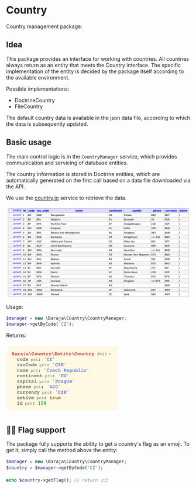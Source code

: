 Country
=======

Country management package.

Idea
----

This package provides an interface for working with countries. All countries always return as an entity that meets the Country interface. The specific implementation of the entity is decided by the package itself according to the available environment.

Possible implementations:

- DoctrineCountry
- FileCountry

The default country data is available in the json data file, according to which the data is subsequently updated.

Basic usage
-----------

The main control logic is in the `CountryManager` service, which provides communication and servicing of database entities.

The country information is stored in Doctrine entities, which are automatically generated on the first call based on a data file downloaded via the API.

We use the [country.io](http://country.io/data/) service to retrieve the data.

![Country table](doc/table.png)

Usage:

```php
$manager = new \Baraja\Country\CountryManager;
$manager->getByCode('CZ');
```

Returns:

![Country entity](doc/entity.png)

🏳️‍🌈 Flag support
----------------

The package fully supports the ability to get a country's flag as an emoji. To get it, simply call the method above the entity:

```php
$manager = new \Baraja\Country\CountryManager;
$country = $manager->getByCode('CZ');

echo $country->getFlag(); // return 🇨🇿
```
